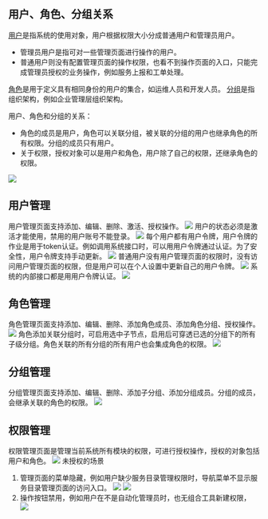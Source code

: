 ## 用户、角色、分组关系
[用户](#用户管理)是指系统的使用对象，用户根据权限大小分成普通用户和管理员用户。
- 管理员用户是指可对一些管理页面进行操作的用户。
- 普通用户则没有配置管理页面的操作权限，也看不到操作页面的入口，只能完成管理员授权的业务操作，例如服务上报和工单处理。

[角色](#角色管理)是用于定义具有相同身份的用户的集合，如运维人员和开发人员。
[分组](#分组管理)是指组织架构，例如企业管理层组织架构。

用户、角色和分组的关系：
- 角色的成员是用户，角色可以关联分组，被关联的分组的用户也继承角色的所有权限。分组的成员只有用户。
- 关于权限，授权对象可以是用户和角色，用户除了自己的权限，还继承角色的权限。

![](README_IMAGES/user/relation.png)
## 用户管理
用户管理页面支持添加、编辑、删除、激活、授权操作。
![](README_IMAGES/user/user.png)
用户的状态必须是激活才能使用，禁用的用户账号不能登录。
![](README_IMAGES/user/userdisable.gif)
每个用户都有用户令牌，用户令牌的作业是用于token认证。例如调用系统接口时，可以用用户令牌通过认证。为了安全性，用户令牌支持手动更新。
![](README_IMAGES/user/token.png)
普通用户没有用户管理页面的权限时，没有访问用户管理页面的权限，但是用户可以在个人设置中更新自己的用户令牌。
![](README_IMAGES/user/token_update.gif)
系统的内部接口都是用用户令牌认证。
![](README_IMAGES/user/interface_authentication_method.png)

## 角色管理
角色管理页面支持添加、编辑、删除、添加角色成员、添加角色分组、授权操作。
![](README_IMAGES/user/role.png)
角色添加关联分组时，可启用选中子节点，启用后可穿透已选的分组下的所有子级分组。角色关联的所有分组的所有用户也会集成角色的权限。
![](README_IMAGES/user/select_subnode.gif)

## 分组管理
分组管理页面支持添加、编辑、删除、添加子分组、添加分组成员。分组的成员，会继承关联的角色的权限。
![](README_IMAGES/user/team.png)

## 权限管理
权限管理页面是管理当前系统所有模块的权限，可进行授权操作，授权的对象包括用户和角色。
![](README_IMAGES/user/assignedto.gif)
未授权的场景

1. 管理页面的菜单隐藏，例如用户缺少服务目录管理权限时，导航菜单不显示服务目录管理页面的访问入口。
   ![](README_IMAGES/user/authority_no.png)
   ![](README_IMAGES/user/menu_hidden.png) 
2. 操作按钮禁用，例如用户在不是自动化管理员时，也无组合工具新建权限，
   ![](README_IMAGES/user/authority_button_no.gif)